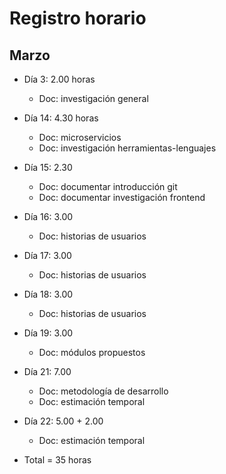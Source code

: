 #  Registro horario

## Marzo

- Día 3: 2.00 horas
	- Doc: investigación general
- Día 14: 4.30 horas
	- Doc: microservicios
	- Doc: investigación herramientas-lenguajes
- Día 15: 2.30
	- Doc: documentar introducción git
	- Doc: documentar investigación frontend
- Día 16: 3.00
	- Doc: historias de usuarios
- Día 17: 3.00
	- Doc: historias de usuarios
- Día 18: 3.00
	- Doc: historias de usuarios
- Día 19: 3.00
	- Doc: módulos propuestos
- Día 21: 7.00
	- Doc: metodología de desarrollo
	- Doc: estimación temporal
- Día 22: 5.00 + 2.00
	- Doc: estimación temporal

- Total = 35 horas
